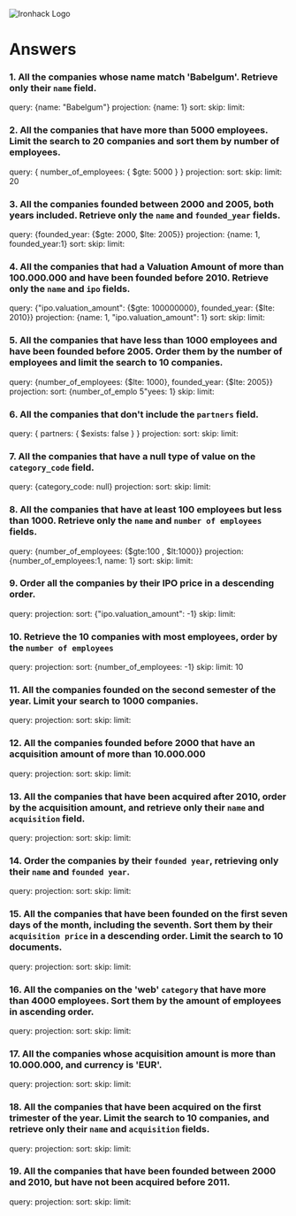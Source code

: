 ![Ironhack Logo](https://i.imgur.com/1QgrNNw.png)

# Answers

### 1. All the companies whose name match 'Babelgum'. Retrieve only their `name` field.

query: {name: "Babelgum"}
projection: {name: 1}
sort:
skip: 
limit: 


### 2. All the companies that have more than 5000 employees. Limit the search to 20 companies and sort them by **number of employees**.


query: { number_of_employees: { $gte: 5000 } }
projection:
sort:
skip: 
limit: 20



### 3. All the companies founded between 2000 and 2005, both years included. Retrieve only the `name` and `founded_year` fields.

query: {founded_year: {$gte: 2000, $lte: 2005}}
projection: {name: 1, founded_year:1}
sort:
skip: 
limit:

### 4. All the companies that had a Valuation Amount of more than 100.000.000 and have been founded before 2010. Retrieve only the `name` and `ipo` fields.

query: {"ipo.valuation_amount": {$gte: 100000000}, founded_year: {$lte: 2010}}
projection: {name: 1, "ipo.valuation_amount": 1}
sort:
skip: 
limit:

### 5. All the companies that have less than 1000 employees and have been founded before 2005. Order them by the number of employees and limit the search to 10 companies.

query:  {number_of_employees: {$lte: 1000}, founded_year: {$lte: 2005}}
projection: 
sort:   {number_of_emplo 5"yees: 1}
skip: 
limit:

### 6. All the companies that don't include the `partners` field.

<!-- Your Code Goes Here -->
query: { partners: { $exists: false } }
projection: 
sort: 
skip: 
limit:

### 7. All the companies that have a null type of value on the `category_code` field.

<!-- Your Code Goes Here -->
query: {category_code: null}
projection: 
sort: 
skip: 
limit:

### 8. All the companies that have at least 100 employees but less than 1000. Retrieve only the `name` and `number of employees` fields.

<!-- Your Code Goes Here -->
query: {number_of_employees: {$gte:100 , $lt:1000}}
projection: {number_of_employees:1, name: 1}
sort: 
skip: 
limit:

### 9. Order all the companies by their IPO price in a descending order.

<!-- Your Code Goes Here -->
query: 
projection: 
sort: {"ipo.valuation_amount": -1}
skip: 
limit:

### 10. Retrieve the 10 companies with most employees, order by the `number of employees`

<!-- Your Code Goes Here -->
query: 
projection: 
sort: {number_of_employees: -1}
skip: 
limit: 10

### 11. All the companies founded on the second semester of the year. Limit your search to 1000 companies.

<!-- Your Code Goes Here -->
query: 
projection: 
sort: 
skip: 
limit:

### 12. All the companies founded before 2000 that have an acquisition amount of more than 10.000.000

<!-- Your Code Goes Here -->
query: 
projection: 
sort: 
skip: 
limit:

### 13. All the companies that have been acquired after 2010, order by the acquisition amount, and retrieve only their `name` and `acquisition` field.

<!-- Your Code Goes Here -->
query: 
projection: 
sort: 
skip: 
limit:

### 14. Order the companies by their `founded year`, retrieving only their `name` and `founded year`.

<!-- Your Code Goes Here -->
query: 
projection: 
sort: 
skip: 
limit:

### 15. All the companies that have been founded on the first seven days of the month, including the seventh. Sort them by their `acquisition price` in a descending order. Limit the search to 10 documents.

<!-- Your Code Goes Here -->
query: 
projection: 
sort: 
skip: 
limit:

### 16. All the companies on the 'web' `category` that have more than 4000 employees. Sort them by the amount of employees in ascending order.

<!-- Your Code Goes Here -->
query: 
projection: 
sort: 
skip: 
limit:

### 17. All the companies whose acquisition amount is more than 10.000.000, and currency is 'EUR'.

<!-- Your Code Goes Here -->
query: 
projection: 
sort: 
skip: 
limit:

### 18. All the companies that have been acquired on the first trimester of the year. Limit the search to 10 companies, and retrieve only their `name` and `acquisition` fields.

<!-- Your Code Goes Here -->
query: 
projection: 
sort: 
skip: 
limit:

### 19. All the companies that have been founded between 2000 and 2010, but have not been acquired before 2011.

<!-- Your Code Goes Here -->
query: 
projection: 
sort: 
skip: 
limit:
